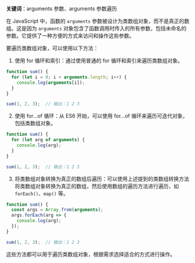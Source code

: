 **关键词**：arguments 参数、arguments 参数遍历

在 JavaScript 中，函数的 `arguments` 参数被设计为类数组对象，而不是真正的数组。这是因为 `arguments` 对象包含了函数调用时传入的所有参数，包括未命名的参数。它提供了一种方便的方式来访问和操作这些参数。

要遍历类数组对象，可以使用以下方法：

1. 使用 for 循环和索引：通过使用普通的 for 循环和索引来遍历类数组对象。
```javascript
function sum() {
  for (let i = 0; i < arguments.length; i++) {
    console.log(arguments[i]);
  }
}

sum(1, 2, 3);  // 输出：1 2 3
```

2. 使用 for...of 循环：从 ES6 开始，可以使用 for...of 循环来遍历可迭代对象，包括类数组对象。
```javascript
function sum() {
  for (let arg of arguments) {
    console.log(arg);
  }
}

sum(1, 2, 3);  // 输出：1 2 3
```

3. 将类数组对象转换为真正的数组后遍历：可以使用上述提到的类数组转换方法将类数组对象转换为真正的数组，然后使用数组的遍历方法进行遍历，如 `forEach()`、`map()` 等。
```javascript
function sum() {
  const args = Array.from(arguments);
  args.forEach(arg => {
    console.log(arg);
  });
}

sum(1, 2, 3);  // 输出：1 2 3
```

这些方法都可以用于遍历类数组对象，根据需求选择适合的方式进行操作。
